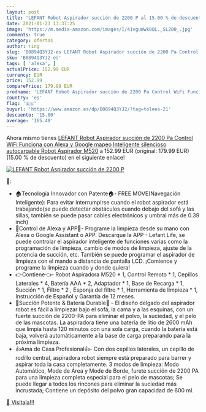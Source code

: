 ```yaml
---
layout: post
title: 'LEFANT Robot Aspirador succión de 2200 P al 15.00 % de descuento'
date: 2021-01-23 13:37:25
image: 'https://m.media-amazon.com/images/I/41vguWwk0QL._SL200_.jpg'
comments: true
category: ofertas
author: ring
slug: 'B0894Q3YJ2-es LEFANT Robot Aspirador succión de 2200 Pa Control WiFi...'
sku: 'B0894Q3YJ2-es'
tags: [ 'alexa', ]
actualPrice: 152.99 EUR
currency: EUR
price: 152.99
comparePrice: 179.99 EUR
prodname: 'LEFANT Robot Aspirador succión de 2200 Pa Control WiFi Funciona con Alexa y Google mapeo Inteligente silencioso autocargable  Robot Aspirador M520'
country: 'es'
flag: '🇪🇸'
buyurl: 'https://www.amazon.es/dp/B0894Q3YJ2/?tag=tolees-21'
descuento: '15.00'
average: '165.49'
---
```


Ahora mismo tienes [LEFANT Robot Aspirador succión de 2200 Pa Control WiFi Funciona con Alexa y Google mapeo Inteligente silencioso autocargable  Robot Aspirador M520](https://www.amazon.es/dp/B0894Q3YJ2/?tag=tolees-21) a 152.99 EUR (original: 179.99 EUR) (15.00 %  de descuento) en el siguiente enlace!

[![LEFANT Robot Aspirador succión de 2200 P](https://m.media-amazon.com/images/I/41vguWwk0QL._SL200_.jpg)](https://www.amazon.es/dp/B0894Q3YJ2/?tag=tolees-21)

🔎:

- 🏠Tecnología Innovador con Patente🏠- FREE MOVE(Navegación Inteligente): Para evitar interrumpirse cuando el robot aspirador está trabajando(se puede detectar obstáculos cuando debajo del sofá y las sillas, también se puede pasar cables electrónicos y umbral más de 0.39 inch)
- 📱Control de Alexa y APP📱- Programe la limpieza desde su mano con Alexa o Google Assistant o APP. Descarque la APP - Lefant Life, se puede controlar el aspirador inteligente de funciones varias como la programación de limpieza, cambio de modos de limpieza, ajuste de la potencia de succión, etc. También se puede programar el aspirador de limpieza con el mando a distancia de pantalla LCD. ¡Comience y programe la limpieza cuando y donde quiera!
- 👉Contiene👈- Robot Aspiradora M520 * 1, Control Remoto * 1, Cepillos Laterales * 4, Batería AAA * 2, Adaptador * 1, Base de Recarga * 1, Succión * 1, Filtro * 2 , Esponja del filtro * 1, Herramienta de limpieza * 1, Instrucción de Español y Garantía de 12 meses.
- 🔋Succión Potente & Batería Durable🔋 - El diseño delgado del aspirador robot es fácil a limpiezar bajo el sofá, la cama y a las esquinas, con un fuerte succión de 2200-PA para eliminar el polvo, la suciedad, y el pelo de las mascotas. La aspiradora tiene una batería de litio de 2600 mAh que limpia hasta 120 minutos con una sola carga, cuando la batería está baja, volverá automáticamente a la base de carga preparando para la próxima limpieza.
- 👍Ama de Casa Profesional👍- Con dos cepillos laterales, un cepillo de rodillo central, aspiradora robot siempre está preparado para barrer y aspirar toda la casa completamente. 3 modos de limpieza: Modo Automático, Mode de Área y Mode de Borde, furete succión de 2200 PA para una limpieza completa especial para el pelo de mascotas; Se puede llegar a todos los rincones para eliminar la suciedad más incrustada; Contiene un depósito del polvo gran capacidad de 600 ml.

[🛒 Visítala!!!](https://www.amazon.es/dp/B0894Q3YJ2/?tag=tolees-21)
